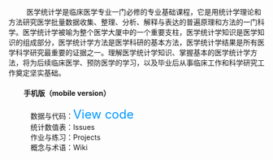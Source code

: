 &nbsp;&nbsp; &nbsp;&nbsp;  &nbsp;&nbsp; 医学统计学是临床医学专业一门必修的专业基础课程，它是用统计学理论和方法研究医学批量数据收集、整理、分析、解释与表达的普遍原理和方法的一门科学。医学统计学被喻为整个医学大厦中的一个重要支柱，医学统计学知识是医学知识的组成部分，医学统计学方法是医学科研的基本方法，医学统计学结果是所有医学科学研究最重要的证据之一。理解医学统计学知识、掌握基本的医学统计学方法，将为后续临床医学、预防医学的学习，以及毕业后从事临床工作和科学研究工作奠定坚实基础。  
#### &nbsp;&nbsp; &nbsp;&nbsp; &nbsp;&nbsp;   手机版（mobile version）    
&nbsp;&nbsp; &nbsp;&nbsp;&nbsp;&nbsp; &nbsp;&nbsp;  数据与代码：<font color=#0099ff size=5>View code</font>              
&nbsp;&nbsp; &nbsp;&nbsp;&nbsp;&nbsp; &nbsp;&nbsp;  统计数值表：Issues                 
&nbsp;&nbsp; &nbsp;&nbsp;&nbsp;&nbsp; &nbsp;&nbsp;  作业与练习：Projects &nbsp;&nbsp;             
&nbsp;&nbsp; &nbsp;&nbsp; &nbsp;&nbsp;&nbsp;&nbsp;  概念与术语：Wiki
